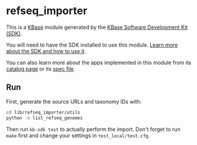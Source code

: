 # refseq_importer

This is a [KBase](https://kbase.us) module generated by the [KBase Software Development Kit (SDK)](https://github.com/kbase/kb_sdk).

You will need to have the SDK installed to use this module. [Learn more about the SDK and how to use it](https://kbase.github.io/kb_sdk_docs/).

You can also learn more about the apps implemented in this module from its [catalog page](https://narrative.kbase.us/#catalog/modules/refseq_importer) or its [spec file]($module_name.spec).

## Run

First, generate the source URLs and taxonomy IDs with:

```sh
cd lib/refseq_importer/utils
python -m list_refseq_genomes
```

Then run `kb-sdk test` to actually perform the import. Don't forget to run `make` first and change your settings in `test_local/test.cfg`.
